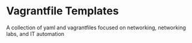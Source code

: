 # Vagrantfile Templates

A collection of yaml and vagrantfiles focused on networking, networking labs, and IT automation
